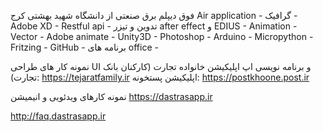 فوق دیپلم برق صنعتی از دانشگاه شهید بهشتی کرج
Air application - 
گرافیک  - 
Adobe XD - 
Restful api - 
تدوین و تیزر after effect و EDIUS - 
Animation - 
Vector - 
Adobe animate - 
Unity3D - 
Photoshop - 
Arduino - 
Micropython - 
Fritzing - 
GitHub - 
برنامه های office - 

نمونه کار های طراحی UI و برنامه نویسی اپ
اپلیکیشن خانواده تجارت (کارکنان بانک تجارت):
https://tejaratfamily.ir
اپلیکیشن پستخونه:
https://postkhoone.post.ir

نمونه کارهای ویدئویی و انیمیشن
https://dastrasapp.ir

http://faq.dastrasapp.ir
